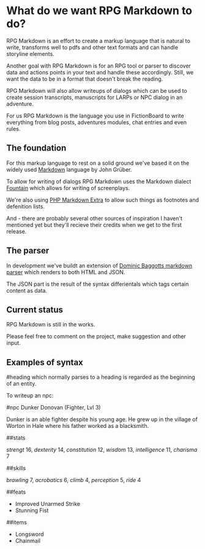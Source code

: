 # What do we want RPG Markdown to do?

RPG Markdown is an effort to create a markup language that is natural to write, transforms well
to pdfs and other text formats and can handle storyline elements.

Another goal with RPG Markdown is for an RPG tool or parser to discover data and actions points in your text and handle these accordingly. Still, we want the data to be in a format that doesn't break the reading.

RPG Markdown will also allow writeups of dialogs which can be used to create session transcripts, manuscripts for LARPs or NPC dialog in an adventure.

For us RPG Markdown is the language you use in FictionBoard to write everything from blog posts, adventures modules, chat entries and even rules.

## The foundation

For this markup language to rest on a solid ground we've based it on the widely used [Markdown](http://daringfireball.net/projects/markdown/) language by John Grüber.

To allow for writing of dialogs RPG Markdown uses the Markdown dialect [Fountain](http://fountain.io/) which allows for writing of screenplays.

We're also using [PHP Markdown Extra](http://michelf.ca/projects/php-markdown/extra/) to allow such things as footnotes and defenition lists.

And - there are probably several other sources of inspiration I haven't mentioned yet but they'll recieve their credits when we get to the first release.

## The parser

In development we've buildt an extension of [Dominic Baggotts markdown parser](https://github.com/evilstreak/markdown-js) which renders to both HTML and JSON.

The JSON part is the result of the syntax differientals which tags certain content as data.

## Current status

RPG Markdown is still in the works. 

Please feel free to comment on the project, make suggestion and other input.

## Examples of syntax

\#heading which normally parses to a heading is regarded as the beginning of an entity. 

To writeup an npc:

\#npc Dunker Donovan (Fighter, Lvl 3)

Dunker is an able fighter despite his young age. He grew up in the village of Worton in Hale where his father worked as a blacksmith.

\##stats

*strengt* 16, *dexterity* 14, *constitution* 12, *wisdom* 13, *intelligence* 11, *charisma* 7

\##skills

*brawling* 7, *acrobatics* 6, *climb* 4, *perception* 5, *ride* 4

\##feats

- Improved Unarmed Strike
- Stunning Fist

\##items

- Longsword
- Chainmail